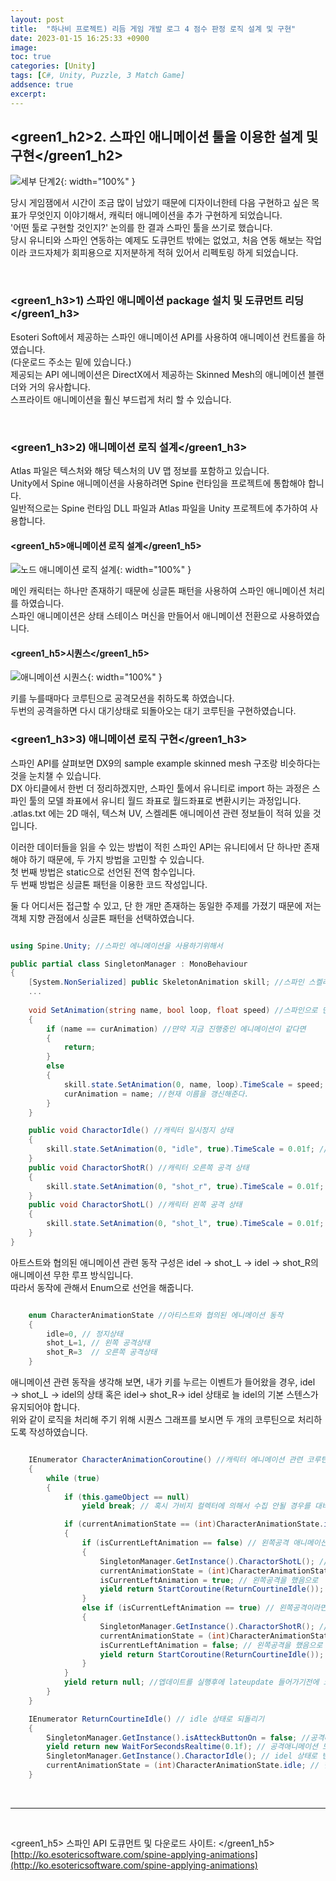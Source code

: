 ```yaml
---
layout: post
title:  "하나비 프로젝트) 리듬 게임 개발 로그 4 점수 판정 로직 설계 및 구현"
date: 2023-01-15 16:25:33 +0900
image: 
toc: true
categories: [Unity]
tags: [C#, Unity, Puzzle, 3 Match Game]
addsence: true
excerpt: 
---
```


## <green1_h2>2. 스파인 애니메이션 툴을 이용한 설계 및 구현</green1_h2>

![세부 단계2](https://drive.google.com/uc?export=view&id=1Rlq8GttXP_Nc6szIUhBCASzZajd8nxfY){: width="100%" }

당시 게임잼에서 시간이 조금 많이 남았기 때문에 디자이너한테 다음 구현하고 싶은 목표가 무엇인지 이야기해서, 캐릭터 애니메이션을 추가 구현하게 되었습니다.  
'어떤 툴로 구현할 것인지?' 논의를 한 결과 스파인 툴을 쓰기로 했습니다.  
당시 유니티와 스파인 연동하는 예제도 도큐먼트 밖에는 없었고,  처음 연동 해보는 작업이라 코드자체가 회피용으로 지저분하게 적혀 있어서 리펙토링 하게 되었습니다.  

<br>

### <green1_h3>1) 스파인 애니메이션 package 설치 및 도큐먼트 리딩</green1_h3>

Esoteri Soft에서 제공하는 스파인 애니메이션 API를 사용하여 애니메이션 컨트롤을 하였습니다.  
(다운로드 주소는 밑에 있습니다.)  
제공되는 API 에니메이션은 DirectX에서 제공하는 Skinned Mesh의 애니메이션 블랜더와 거의 유사합니다.  
스프라이트 애니메이션을 훨신 부드럽게 처리 할 수 있습니다.  


<br>

### <green1_h3>2) 애니메이션 로직 설계</green1_h3>

Atlas 파일은 텍스처와 해당 텍스처의 UV 맵 정보를 포함하고 있습니다.  
Unity에서 Spine 애니메이션을 사용하려면 Spine 런타임을 프로젝트에 통합해야 합니다.  
일반적으로는 Spine 런타임 DLL 파일과 Atlas 파일을 Unity 프로젝트에 추가하여 사용합니다.  

#### <green1_h5>애니메이션 로직 설계</green1_h5>

![노드 애니메이션 로직 설계](https://drive.google.com/uc?export=view&id=1Hyc7R_vzdIlth3TXoAwCLeWy8TA82MSL){: width="100%" }

메인 캐릭터는 하나만 존재하기 때문에 싱글톤 패턴을 사용하여 스파인 애니메이션 처리를 하였습니다.  
스파인 애니메이션은 상태 스테이스 머신을 만들어서 애니메이션 전환으로 사용하였습니다.  

#### <green1_h5>시퀀스</green1_h5>

![애니메이션 시퀀스](https://drive.google.com/uc?export=view&id=1GdPudufiZSDF4h5o15oKXyrnBD2pTtUe){: width="100%" }

키를 누를때마다 코루틴으로 공격모션을 취하도록 하였습니다.  
두번의 공격을하면 다시 대기상태로 되돌아오는 대기 코루틴을 구현하였습니다.  

### <green1_h3>3) 애니메이션 로직 구현</green1_h3>

스파인 API를 살펴보면 DX9의 sample example skinned mesh 구조랑 비슷하다는 것을 눈치챌 수 있습니다.  
DX 아티클에서 한번 더 정리하겠지만, 스파인 툴에서 유니티로 import 하는 과정은 스파인 툴의 모델 좌표에서 유니티 월드 좌표로 월드좌표로 변환시키는 과정입니다.  
.atlas.txt 에는 2D 매쉬, 텍스쳐 UV, 스켈레톤 애니메이션 관련 정보들이 적혀 있을 것입니다.  

이러한 데이터들을 읽을 수 있는 방법이 적힌 스파인 API는 유니티에서 단 하나만 존재해야 하기 때문에, 두 가지 방법을 고민할 수 있습니다.  
첫 번째 방법은 static으로 선언된 전역 함수입니다.  
두 번째 방법은 싱글톤 패턴을 이용한 코드 작성입니다.  

둘 다 어디서든 접근할 수 있고, 단 한 개만 존재하는 동일한 주제를 가졌기 때문에 저는 객체 지향 관점에서 싱글톤 패턴을 선택하였습니다.  

```c#

using Spine.Unity; //스파인 에니메이션을 사용하기위해서

public partial class SingletonManager : MonoBehaviour
{
    [System.NonSerialized] public SkeletonAnimation skill; //스파인 스켈레톤 에니메이션 선언부분
    ...
    
    void SetAnimation(string name, bool loop, float speed) //스파인으로 만든 스켈렌톤 에니메이션 설정 함수(이름, 루프, 속도)
    {
        if (name == curAnimation) //먄약 지금 진행중인 에니메이션이 같다면 
        {
            return;
        }
        else
        {
            skill.state.SetAnimation(0, name, loop).TimeScale = speed; //스켈레톤 에니메이션을 설정하고 거기에 속도를 설정
            curAnimation = name; //현재 이름을 갱신해준다.
        }
    }

    public void CharactorIdle() //캐릭터 일시정지 상태
    {
        skill.state.SetAnimation(0, "idle", true).TimeScale = 0.01f; // 트랙0 에 "idle'에니메이션을 할당하고 무한루프 돌린다. 타임스케일은 0.01초
    }
    public void CharactorShotR() //캐릭터 오른쪽 공격 상태
    {
        skill.state.SetAnimation(0, "shot_r", true).TimeScale = 0.01f; // 트랙0 에 "shot_r'에니메이션을 할당하고 무한루프 돌린다. 타임스케일은 0.01초
    }
    public void CharactorShotL() //캐릭터 왼쪽 공격 상태
    {
        skill.state.SetAnimation(0, "shot_l", true).TimeScale = 0.01f; // 트랙0 에 "shot_l'에니메이션을 할당하고 무한루프 돌린다. 타임스케일은 0.01초
    }
}

```

아트스트와 협의된 애니메이션 관련 동작 구성은 idel → shot_L → idel → shot_R의 애니메이션 무한 루프 방식입니다.  
따라서 동작에 관해서 Enum으로 선언을 해줍니다.  

```c#

    enum CharacterAnimationState //아티스트와 협의된 에니메이션 동작
    {
        idle=0, // 정지상태
        shot_L=1, // 왼쪽 공격상태
        shot_R=3  // 오른쪽 공격상태
    }

```

애니메이션 관련 동작을 생각해 보면, 내가 키를 누르는 이벤트가 들어왔을 경우, idel → shot_L → idel의 상태 혹은  idel→ shot_R→ idel 상태로 늘 idel의 기본 스텐스가 유지되어야 합니다.  
위와 같이 로직을 처리해 주기 위해 시퀀스 그래프를 보시면 두 개의 코루틴으로 처리하도록 작성하였습니다.  

```c#

    IEnumerator CharacterAnimationCoroutine() //캐릭터 에니메이션 관련 코루틴 함수
    {
        while (true)
        {
            if (this.gameObject == null)
                yield break; // 혹시 가비지 컬렉터에 의해서 수집 안될 경우를 대비해서

            if (currentAnimationState == (int)CharacterAnimationState.idle&& SingltonManager.GetInstance().isAtteckButtonOn ==true) //현재의 상태가 idle과 공격버튼이 눌렀다면 이걸 해주는이유 혹시라도 코루틴 제어권이 돌아왔을때 미연의 불상사를 방지하기 위해서
            {
                if (isCurrentLeftAnimation == false) // 왼쪽공격 애니메이션이 아니라면 
                {
                    SingletonManager.GetInstance().CharactorShotL(); //왼쪽 공격 모션을 발동시기고
                    currentAnimationState = (int)CharacterAnimationState.shot_L; // 현재 상태는 왼쪽 공격상태
                    isCurrentLeftAnimation = true; // 왼쪽공격을 했음으로 
                    yield return StartCoroutine(ReturnCourtineIdle()); //ReturnCourtineIdel 실행중에 잠시 재어권 대기
                }
                else if (isCurrentLeftAnimation == true) // 왼쪽공격이라면 
                {
                    SingletonManager.GetInstance().CharactorShotR(); //오른쪽 공격 모션을 발동시키고
                    currentAnimationState = (int)CharacterAnimationState.shot_R; // 현재 상태는 오른쪽 공격상태
                    isCurrentLeftAnimation = false; // 왼쪽공격을 했음으로 
                    yield return StartCoroutine(ReturnCourtineIdle()); //ReturnCourtineIdel 실행중에 잠시 재어권 대기
                }
            }
            yield return null; //엡데이트를 실행후에 lateupdate 들어가기전에 코루틴제어권 넘김 이건 프레임마다 실행해주기위해서
        }
    }

    IEnumerator ReturnCourtineIdle() // idle 상태로 되돌리기
    {
        SingletonManager.GetInstance().isAtteckButtonOn = false; //공격버튼은 원래대로 (위에다 놓는 이유 재어권을 아직 게임루프에 넘어가기전에 처리해 주기 위해서)
        yield return new WaitForSecondsRealtime(0.1f); // 공격애니메이션 모션 대기 시간
        SingletonManager.GetInstance().CharactorIdle(); // idel 상태로 변형
        currentAnimationState = (int)CharacterAnimationState.idle; // 현재 상태는 idle 상태로 변경
    }

```

<br>

---

<br>

<span><green1_h5> 스파인 API 도큐먼트 및 다운로드 사이트: </green1_h5>
[http://ko.esotericsoftware.com/spine-applying-animations](http://ko.esotericsoftware.com/spine-applying-animations) </span>

